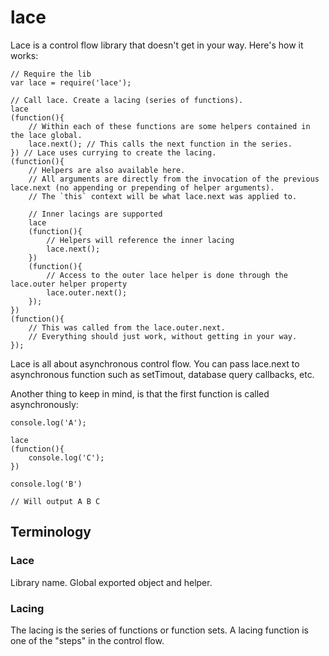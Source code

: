 # lace

Lace is a control flow library that doesn't get in your way. Here's how it works:

	// Require the lib
	var lace = require('lace');

	// Call lace. Create a lacing (series of functions).
	lace
	(function(){
		// Within each of these functions are some helpers contained in the lace global.
		lace.next(); // This calls the next function in the series.
	}) // Lace uses currying to create the lacing.
	(function(){
		// Helpers are also available here.
		// All arguments are directly from the invocation of the previous lace.next (no appending or prepending of helper arguments).
		// The `this` context will be what lace.next was applied to.
		
		// Inner lacings are supported
		lace
		(function(){
			// Helpers will reference the inner lacing
			lace.next();
		})
		(function(){
			// Access to the outer lace helper is done through the lace.outer helper property
			lace.outer.next();
		});
	})
	(function(){
		// This was called from the lace.outer.next.
		// Everything should just work, without getting in your way.
	});

Lace is all about asynchronous control flow. You can pass lace.next to asynchronous function such as setTimout, database query callbacks, etc.

Another thing to keep in mind, is that the first function is called asynchronously:

	console.log('A');
	
	lace
	(function(){
		console.log('C');
	})
	
	console.log('B')
	
	// Will output A B C


## Terminology

### Lace

Library name. Global exported object and helper.

### Lacing

The lacing is the series of functions or function sets. A lacing function is one of the "steps" in the control flow.